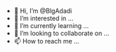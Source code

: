 - 👋 Hi, I’m @BlgAdadi
- 👀 I’m interested in ...
- 🌱 I’m currently learning ...
- 💞️ I’m looking to collaborate on ...
- 📫 How to reach me ...

<!---
BlgAdadi/BlgAdadi is a ✨ special ✨ repository because its `README.md` (this file) appears on your GitHub profile.
You can click the Preview link to take a look at your changes.
--->
